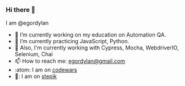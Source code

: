 ### Hi there 👋
I am @egordylan

- 🔭 I’m currently working on my education on Automation QA.
- 🌱 I’m currently practicing JavaScript, Python.
- 🍱 Also, I'm currently working with Cypress, Mocha, WebdriverIO, Selenium, Chai
- 📫 How to reach me: egordylan@gmail.com
- :atom: I am on [codewars](https://www.codewars.com/users/egordylan)
- 🌲: I am on [stepik](https://stepik.org/users/360732775)

